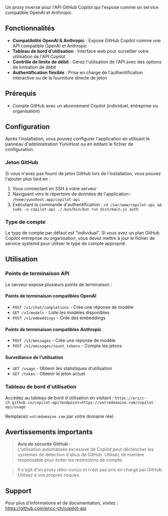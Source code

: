 Un proxy inverse pour l'API GitHub Copilot qui l'expose comme un service compatible OpenAI et Anthropic.

## Fonctionnalités

- **Compatibilité OpenAI & Anthropic** : Expose GitHub Copilot comme une API compatible OpenAI et Anthropic
- **Tableau de bord d'utilisation** : Interface web pour surveiller votre utilisation de l'API Copilot
- **Contrôle de limite de débit** : Gérez l'utilisation de l'API avec des options de limitation de débit
- **Authentification flexible** : Prise en charge de l'authentification interactive ou de la fourniture directe de jeton

## Prérequis

- Compte GitHub avec un abonnement Copilot (individuel, entreprise ou organisation)

## Configuration

Après l'installation, vous pouvez configurer l'application en utilisant le panneau d'administration YunoHost ou en éditant le fichier de configuration.

### Jeton GitHub

Si vous n'avez pas fourni de jeton GitHub lors de l'installation, vous pouvez l'ajouter plus tard en :

1. Vous connectant en SSH à votre serveur
2. Naviguant vers le répertoire de données de l'application : `/home/yunohost.app/copilot-api`
3. Exécutant la commande d'authentification : `cd /var/www/copilot-api && sudo -u copilot-api ./.bun/bin/bun run dist/main.js auth`

### Type de compte

Le type de compte par défaut est "individual". Si vous avez un plan GitHub Copilot entreprise ou organisation, vous devez mettre à jour le fichier de service systemd pour utiliser le type de compte approprié.

## Utilisation

### Points de terminaison API

Le serveur expose plusieurs points de terminaison :

#### Points de terminaison compatibles OpenAI
- `POST /v1/chat/completions` - Crée une réponse de modèle
- `GET /v1/models` - Liste les modèles disponibles
- `POST /v1/embeddings` - Crée des embeddings

#### Points de terminaison compatibles Anthropic
- `POST /v1/messages` - Crée une réponse de modèle
- `POST /v1/messages/count_tokens` - Compte les jetons

#### Surveillance de l'utilisation
- `GET /usage` - Obtenir les statistiques d'utilisation
- `GET /token` - Obtenir le jeton actuel

### Tableau de bord d'utilisation

Accédez au tableau de bord d'utilisation en visitant :
`https://ericc-ch.github.io/copilot-api?endpoint=https://votredomaine.com/copilot-api/usage`

Remplacez `votredomaine.com` par votre domaine réel.

## Avertissements importants

> **Avis de sécurité GitHub :**  
> L'utilisation automatisée excessive de Copilot peut déclencher les systèmes de détection d'abus de GitHub. Utilisez de manière responsable pour éviter les restrictions de compte.

> Il s'agit d'un proxy rétro-conçu et n'est pas pris en charge par GitHub. Utilisez à vos propres risques.

## Support

Pour plus d'informations et de documentation, visitez : https://github.com/ericc-ch/copilot-api
